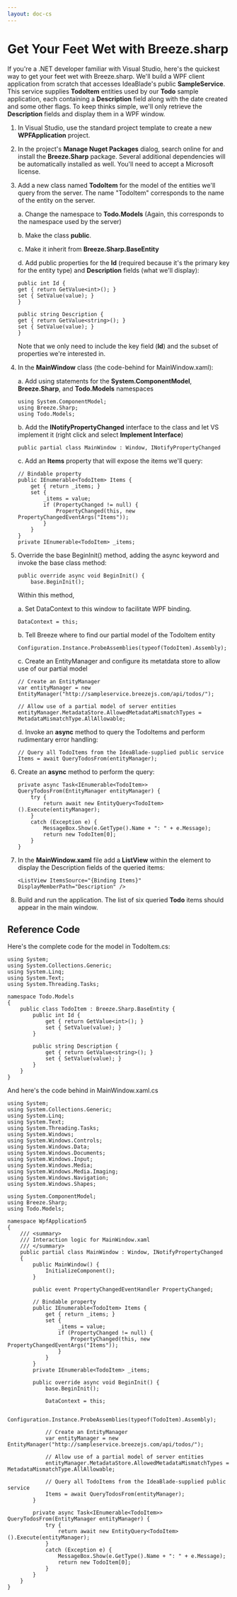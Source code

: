 ```yaml
---
layout: doc-cs
---
```


# Get Your Feet Wet with Breeze.sharp


If you're a .NET developer familiar with Visual Studio, here's the quickest way to get your feet wet with Breeze.sharp.  We'll build a WPF client application from scratch that accesses IdeaBlade's public **SampleService**.  <!--break--> This service supplies **TodoItem** entities used by our **Todo** sample application, each containing a **Description** field along with the date created and some other flags.  To keep thinks simple, we'll only retrieve the **Description** fields and display them in a WPF window.

1.  In Visual Studio, use the standard project template to create a new **WPFApplication** project.

2.  In the project's **Manage Nuget Packages** dialog, search online for and install the **Breeze.Sharp** package. Several additional dependencies will be automatically installed as well.  You'll need to accept a Microsoft license.

3.  Add a new class named **TodoItem** for the model of the entities we'll query from the server.  The name "TodoItem" corresponds to the name of the entity on the server.

	a.  Change the namespace to **Todo.Models**  (Again, this corresponds to the namespace used by the server)

	b.  Make the class **public**.

	c.  Make it inherit from **Breeze.Sharp.BaseEntity**

	d.  Add public properties for the **Id** (required because it's the primary key for the entity type) and **Description** fields (what we'll display):

		public int Id {
		get { return GetValue<int>(); }
		set { SetValue(value); }
		}
		
		public string Description {
		get { return GetValue<string>(); }
		set { SetValue(value); }
		}

	Note that we only need to include the key field (**Id**) and the subset of properties we're interested in.

4.	In the **MainWindow** class (the code-behind for MainWindow.xaml):

	a.  Add using statements for the **System.ComponentModel**, **Breeze.Sharp**, and **Todo.Models** namespaces

		using System.ComponentModel;
		using Breeze.Sharp;
		using Todo.Models;

	b.  Add the **INotifyPropertyChanged** interface to the class and let VS implement it (right click and select **Implement Interface**)

    	public partial class MainWindow : Window, INotifyPropertyChanged

	c.  Add an **Items** property that will expose the items we'll query:

    	// Bindable property
    	public IEnumerable<TodoItem> Items {
    		get { return _items; } 
    		set {
        		_items = value;
        		if (PropertyChanged != null) { 
            		PropertyChanged(this, new PropertyChangedEventArgs("Items"));
        		}
    		}
    	}
    	private IEnumerable<TodoItem> _items;

5.  Override the base BeginInit() method, adding the async keyword and invoke the base class method:

        public override async void BeginInit() {
            base.BeginInit();
	Within this method,

	a.  Set DataContext to this window to facilitate WPF binding.

	    DataContext = this;

	b.  Tell Breeze where to find our partial model of the TodoItem entity

        Configuration.Instance.ProbeAssemblies(typeof(TodoItem).Assembly);

	c.  Create an EntityManager and configure its metatdata store to allow use of our partial model

        // Create an EntityManager
        var entityManager = new EntityManager("http://sampleservice.breezejs.com/api/todos/");

        // Allow use of a partial model of server entities
        entityManager.MetadataStore.AllowedMetadataMismatchTypes = MetadataMismatchType.AllAllowable;

	d.  Invoke an **async** method to query the TodoItems and perform rudimentary error handling:

        // Query all TodoItems from the IdeaBlade-supplied public service
        Items = await QueryTodosFrom(entityManager);

6.	Create an **async** method to perform the query:

	    private async Task<IEnumerable<TodoItem>> QueryTodosFrom(EntityManager entityManager) {
	        try {
	            return await new EntityQuery<TodoItem>().Execute(entityManager);
	        }
	        catch (Exception e) {
	            MessageBox.Show(e.GetType().Name + ": " + e.Message);
	            return new TodoItem[0];
	        }
	    }

6.  In the **MainWindow.xaml** file add a **ListView** within the <Grid> element to display the Description fields of the queried items:

        <ListView ItemsSource="{Binding Items}" DisplayMemberPath="Description" />

7.  Build and run the application.  The list of six queried **Todo** items should appear in the main window.

Reference Code
--------------

Here's the complete code for the model in TodoItem.cs:


	using System;
	using System.Collections.Generic;
	using System.Linq;
	using System.Text;
	using System.Threading.Tasks;
	
	namespace Todo.Models
	{
	    public class TodoItem : Breeze.Sharp.BaseEntity {
	        public int Id {
	            get { return GetValue<int>(); }
	            set { SetValue(value); }
	        }
	
	        public string Description {
	            get { return GetValue<string>(); }
	            set { SetValue(value); }
	        }
	    }
	}
	
And here's the code behind in MainWindow.xaml.cs

	using System;
	using System.Collections.Generic;
	using System.Linq;
	using System.Text;
	using System.Threading.Tasks;
	using System.Windows;
	using System.Windows.Controls;
	using System.Windows.Data;
	using System.Windows.Documents;
	using System.Windows.Input;
	using System.Windows.Media;
	using System.Windows.Media.Imaging;
	using System.Windows.Navigation;
	using System.Windows.Shapes;
	
	using System.ComponentModel;
	using Breeze.Sharp;
	using Todo.Models;
	
	namespace WpfApplication5
	{
	    /// <summary>
	    /// Interaction logic for MainWindow.xaml
	    /// </summary>
	    public partial class MainWindow : Window, INotifyPropertyChanged
	    {
	        public MainWindow() {
	            InitializeComponent();
	        }
	
	        public event PropertyChangedEventHandler PropertyChanged;
	
	        // Bindable property
	        public IEnumerable<TodoItem> Items {
	            get { return _items; }
	            set {
	                _items = value;
	                if (PropertyChanged != null) {
	                    PropertyChanged(this, new PropertyChangedEventArgs("Items"));
	                }
	            }
	        }
	        private IEnumerable<TodoItem> _items;
	
	        public override async void BeginInit() {
	            base.BeginInit();
	
	            DataContext = this;
	
	            Configuration.Instance.ProbeAssemblies(typeof(TodoItem).Assembly);
	
	            // Create an EntityManager
	            var entityManager = new EntityManager("http://sampleservice.breezejs.com/api/todos/");
	
	            // Allow use of a partial model of server entities
	            entityManager.MetadataStore.AllowedMetadataMismatchTypes = MetadataMismatchType.AllAllowable;
	
	            // Query all TodoItems from the IdeaBlade-supplied public service
	            Items = await QueryTodosFrom(entityManager);
	        }
	
	        private async Task<IEnumerable<TodoItem>> QueryTodosFrom(EntityManager entityManager) {
	            try {
	                return await new EntityQuery<TodoItem>().Execute(entityManager);
	            }
	            catch (Exception e) {
	                MessageBox.Show(e.GetType().Name + ": " + e.Message);
	                return new TodoItem[0];
	            }
	        }
	    }
	}

